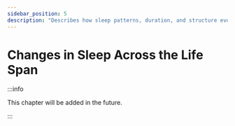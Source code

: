 ```yaml
---
sidebar_position: 5
description: "Describes how sleep patterns, duration, and structure evolve from infancy through old age, and how these changes impact health and development."
---
```


# Changes in Sleep Across the Life Span

:::info

This chapter will be added in the future.

:::
